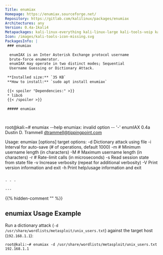```yaml
---
Title: enumiax
Homepage: https://enumiax.sourceforge.net/
Repository: https://gitlab.com/kalilinux/packages/enumiax
Architectures: any
Version: 0.4a-1kali4
Metapackages: kali-linux-everything kali-linux-large kali-tools-voip kali-tools-vulnerability 
Icon: /images/kali-tools-icon-missing.svg
PackagesInfo: |
 ### enumiax
 
  enumIAX is an Inter Asterisk Exchange protocol username
  brute-force enumerator.
  enumIAX may operate in two distinct modes; Sequential
  Username Guessing or Dictionary Attack.
 
 **Installed size:** `35 KB`  
 **How to install:** `sudo apt install enumiax`  
 
 {{< spoiler "Dependencies:" >}}
 * libc6 
 {{< /spoiler >}}
 
 ##### enumiax
 
 
 ```
 root@kali:~# enumiax --help
 enumiax: invalid option -- '-'
 enumIAX 0.4a
 Dustin D. Trammell <dtrammell@tippingpoint.com>
 
 Usage: enumiax [options] target
   options:
     -d <dict>   Dictionary attack using <dict> file
     -i <count>  Interval for auto-save (# of operations, default 1000)
     -m #        Minimum username length (in characters)
     -M #        Maximum username length (in characters)
     -r #        Rate-limit calls (in microseconds)
     -s <file>   Read session state from state file
     -v          Increase verbosity (repeat for additional verbosity)
     -V          Print version information and exit
     -h          Print help/usage information and exit
 ```
 
 - - -
 
---
```

{{% hidden-comment "<!--Do not edit anything above this line-->" %}}

## enumiax Usage Example

Run a dictionary attack (`-d /usr/share/wordlists/metasploit/unix_users.txt`) against the target host (`192.168.1.1`):

```
root@kali:~# enumiax -d /usr/share/wordlists/metasploit/unix_users.txt 192.168.1.1
```
